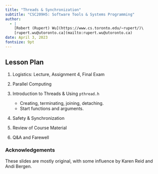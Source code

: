 ```yaml
---
title: "Threads & Synchronization"
subtitle: "CSC209H5: Software Tools & Systems Programming"
author:
  - |
    [Robert (Rupert) Wu](https://www.cs.toronto.edu/~rupert/)\
    [rupert.wu@utoronto.ca](mailto:rupert.wu@utoronto.ca)
date: April 3, 2023
fontsize: 9pt
---
```


## Lesson Plan

1. Logistics: Lecture, Assignment 4, Final Exam
2. Parallel Computing
3. Introduction to Threads & Using `pthread.h`

   - Creating, terminating, joining, detaching.
   - Start functions and arguments.

4. Safety & Synchronization
5. Review of Course Material
6. Q&A and Farewell

### Acknowledgements

These slides are mostly original, with some influence by Karen Reid and Andi Bergen.

